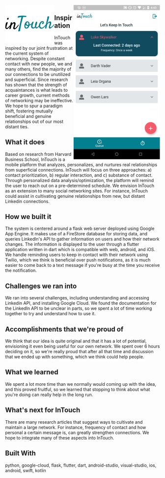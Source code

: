 <img align="left" src="app_logo_large.png" height="120"/>


<img align="right" src="intouch_1.png" height="500em" />


## Inspiration
InTouch was inspired by our joint frustration at the current system of networking. Despite constant contact with new people, we and many others, find the majority of our connections to be unutilized and superficial. Since research has shown that the strength of acquaintances is what leads to career growth, current methods of networking may be ineffective. We hope to spur a paradigm shift, fostering mutually beneficial and genuine relationships out of our most distant ties.

## What it does
Based on research from Harvard Business School, InTouch is a mobile platform that analyzes, personalizes, and nurtures real relationships from superficial connections. InTouch will focus on three approaches: a) contact prioritization, b) regular interaction, and c) substance of contact. Through personalized data analysis/optimization, the platform will remind the user to reach out on a pre-determined schedule. We envision InTouch as an extension to many social networking sites. For instance, InTouch could assist in cultivating genuine relationships from new, but distant Linkedin connections.

## How we built it
The system is centered around a flask web server deployed using Google App Engine. It makes use of a FireStore database for storing data, and queries LinkedIn's API to gather information on users and how their network changes. The information is displayed to the user through a flutter application written in dart which is compatible with web, android, and iOS. We handle reminding users to keep in contact with their network using Twilio, which we think is beneficial over push notifications, as it is much easier to come back to a text message if you're busy at the time you receive the notification.

## Challenges we ran into
We ran into several challenges, including understanding and accessing Linkedin API, and installing Google Cloud. We found the documentation for the LinkedIn API to be unclear in parts, so we spent a lot of time working together to try and understand how to use it.

## Accomplishments that we're proud of
We think that our idea is quite original and that it has a lot of potential, envisioning it even being useful for our own network. We spent over 6 hours deciding on it, so we're really proud that after all that time and discussion that we ended up with something, which we think could help people.

## What we learned
We spent a lot more time than we normally would coming up with the idea, and this proved fruitful, so we learned that stopping to think about what you're doing can really help in the long run.

## What's next for InTouch
There are many research articles that suggest ways to cultivate and maintain a large network. For instance, frequency of contact and how personal a certain message is, can greatly strengthen connections. We hope to integrate many of these aspects into InTouch.

## Built With
python,
google-cloud,
flask,
flutter,
dart,
android-studio,
visual-studio,
ios,
android,
swift,
kotlin

